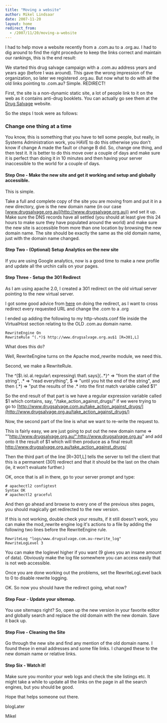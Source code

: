 ```yaml
---
title: "Moving a website"
author: Mikel Lindsaar
date: 2007-11-20
layout: home
redirect_from:
  - /2007/11/20/moving-a-website
---
```

I had to help move a website recently from a .com.au to a .org.au. I had
to dig around to find the right procedure to keep the links correct and
maintain our rankings, this is the end result:

We started this drug salvage campaign with a .com.au address years and
years ago (before I was around). This gave the wrong impression of the
organization, so later we registered .org.au. But now what to do with
all the old links pointing to .com.au? Simple. REDIRECT!

First, the site is a non-dynamic static site, a lot of people link to it
on the web as it contains anti-drug booklets. You can actually go see
them at the [Drug Salvage](http://www.drugsalvage.org.au/) website.

So the steps I took were as follows:

### Change one thing at a time

You know, this is something that you have to tell some people, but
really, in Systems Administration work, you HAVE to do this otherwise
you don't know if change A made the fault or change B did. So, change
one thing, and then test it. It is better to do this move over a couple
of days and make sure it is perfect than doing it in 10 minutes and then
having your server inaccessible to the world for a couple of days.

#### Step One - Make the new site and get it working and setup and globally accessible.

This is simple.

Take a full and complete copy of the site you are moving from and put it
in a new directory, give is the new domain name (in our case
[www.drugsalvage.org.au](http://www.drugsalvage.org.au)) and set it up.
Make sure the DNS records have all settled (you should at least give
this 24 hours to make sure they have populated around the world) and
make sure the new site is accessible from more than one location by
browsing the new domain name. The site should be exactly the same as the
old domain name, just with the domain name changed.

#### Step Two - (Optional) Setup Analytics on the new site

If you are using Google analytics, now is a good time to make a new
profile and update all the urchin calls on your pages.

#### Step Three - Setup the 301 Redirect

As I am using apache 2.0, I created a 301 redirect on the old virtual
server pointing to the new virtual server.

I got some good advice from
[here](http://www.gnc-web-creations.com/301-redirect.htm) on doing the
redirect, as I want to cross redirect every requested URL and change the
.com to a .org

I ended up adding the following to my http-vhosts.conf file inside the
VirtualHost section relating to the OLD .com.au domain name.

``` shell
RewriteEngine On
RewriteRule ^(.*)$ http://www.drugsalvage.org.au$1 [R=301,L]
```

What does this do?

Well, RewriteEngine turns on the Apache mod_rewrite module, we need
this.

Second, we make a RewriteRule.

The ^[\$\ is\ a\ regular\ expressing\ that\ says]{..*}^ =\> "from the
start of the string", .\* =\> "read everything", \$ =\> "until you hit
the end of the string", and then (.\*) =\> "put the results of the .\*
into the first match variable called \$1"

So the end result of that part is we have a regular expression variable
called \$1 which contains, say, "/take_action_against_drugs/" if we were
trying to go to
[http://www.drugsalvage.com.au/take_action_against_drugs/](http://www.drugsalvage.org.au/take_action_against_drugs/)

Now, the second part of the line is what we want to re-write the request
to.

This is fairly easy, we are just going to put out the new domain name
=\> ""http://www.drugsalvage.org.au/":http://www.drugsalvage.org.au" and
add onto it the result of \$1 which will then produce as a final result
<http://www.drugsalvage.org.au/take_action_against_drugs/>

Then the third part of the line \[R=301,L\] tells the server to tell the
client that this is a permanent (301) redirect and that it should be the
last on the chain (ie, it won't evaluate further.)

OK, once that is all in there, go to your server prompt and type:

``` shell
# apachectl2 configtest
Syntax OK
# apachectl2 graceful
```

And then go ahead and browse to every one of the previous sites pages,
you should magically get redirected to the new version.

If this is not working, double check your results, if it still doesn't
work, you can make the mod_rewrite engine log it's actions to a file by
adding the following two lines before the RewriteEngine rule.

``` shell
RewriteLog "logs/www.drugsalvage.com.au-rewrite_log"
RewriteLogLevel 3
```

You can make the loglevel higher if you want (9 gives you an insane
amount of data). Obviously make the log file somewhere you can access
easily that is not web accessible.

Once you are done working out the problems, set the RewriteLogLevel back
to 0 to disable rewrite logging.

OK. So now you should have the redirect going, what now?

#### Step Four - Update your sitemap.

You use sitemaps right? So, open up the new version in your favorite
editor and globally search and replace the old domain with the new
domain. Save it back up.

#### Step Five - Cleaning the Site

Go through the new site and find any mention of the old domain name. I
found these in email addresses and some file links. I changed these to
the new domain name or relative links.

#### Step Six - Watch it!

Make sure you monitor your web logs and check the site listings etc. It
might take a while to update all the links on the page in all the search
engines, but you should be good.

Hope that helps someone out there.

blogLater

Mikel

